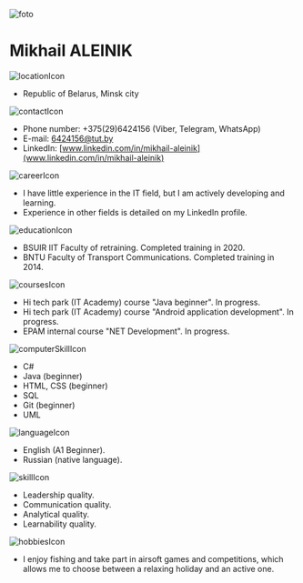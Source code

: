 ![foto](https://i.ibb.co/qM3B0sf/image.jpg)
# Mikhail ALEINIK
![locationIcon](https://i.ibb.co/DK8TX4v/location.png)
* Republic of Belarus, Minsk city

![contactIcon](https://i.ibb.co/hFSB6VL/contact.png)
* Phone number: +375(29)6424156 (Viber, Telegram, WhatsApp)
* E-mail: 6424156@tut.by
* LinkedIn: [www.linkedin.com/in/mikhail-aleinik](www.linkedin.com/in/mikhail-aleinik)

![careerIcon](https://i.ibb.co/0CqSQ4v/career.png)
* I have little experience in the IT field, but I am actively developing and learning.
* Experience in other fields is detailed on my LinkedIn profile.

![educationIcon](https://i.ibb.co/ZMzbWWx/education.png)
* BSUIR IIT Faculty of retraining. Сompleted training in 2020.
* BNTU Faculty of Transport Communications. Сompleted training in 2014.

![coursesIcon](https://i.ibb.co/P9rX03p/courses.png)
* Hi tech park (IT Academy) course "Java beginner". In progress.
* Hi tech park (IT Academy) course "Android application development". In progress.
* EPAM internal course "NET Development". In progress.

![computerSkillIcon](https://i.ibb.co/qnyw0tg/comp-skill.png)
* C#
* Java (beginner)
* HTML, CSS (beginner)
* SQL
* Git (beginner)
* UML

![languageIcon](https://i.ibb.co/V9DjSZW/language.png)
* English (A1 Beginner).
* Russian (native language).

![skillIcon](https://i.ibb.co/25HTvWL/skill.png)
* Leadership quality.
* Communication quality.
* Analytical quality.
* Learnability quality.

![hobbiesIcon](https://i.ibb.co/wMt1yrC/hobbie.png)
* I enjoy fishing and take part in airsoft games and competitions, which allows me to choose between a relaxing holiday and an active one.
